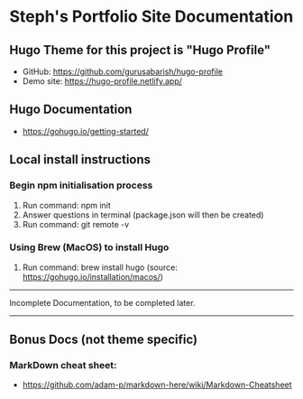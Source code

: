 # Steph's Portfolio Site Documentation

## Hugo Theme for this project is "Hugo Profile"
* GitHub: https://github.com/gurusabarish/hugo-profile
* Demo site: https://hugo-profile.netlify.app/

## Hugo Documentation
* https://gohugo.io/getting-started/

## Local install instructions
### Begin npm initialisation process
1. Run command: npm init
2. Answer questions in terminal (package.json will then be created)
3. Run command: git remote -v
### Using Brew (MacOS) to install Hugo
1. Run command: brew install hugo (source: https://gohugo.io/installation/macos/)
---
Incomplete Documentation, to be completed later. 

---
## Bonus Docs (not theme specific)
### MarkDown cheat sheet: 
* https://github.com/adam-p/markdown-here/wiki/Markdown-Cheatsheet 

